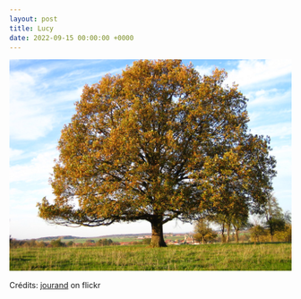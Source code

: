 ```yaml
---
layout: post
title: Lucy
date: 2022-09-15 00:00:00 +0000
---
```


![Lucy](/images/2022-09-15.jpg)

Crédits: [jourand](https://www.flickr.com/people/jourand/) on flickr

